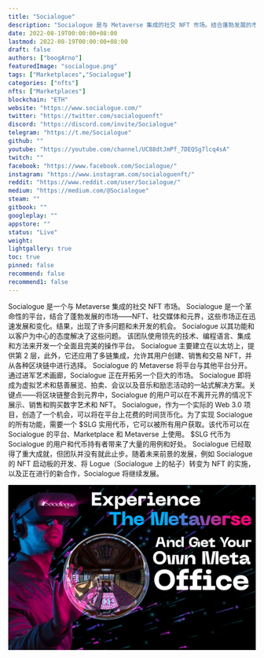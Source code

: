 ```yaml
---
title: "Socialogue"
description: "Socialogue 是与 Metaverse 集成的社交 NFT 市场。结合蓬勃发展的市场 - NFT、社交媒体和元界。"
date: 2022-08-19T00:00:00+08:00
lastmod: 2022-08-19T00:00:00+08:00
draft: false
authors: ["boogArno"]
featuredImage: "socialogue.png"
tags: ["Marketplaces","Socialogue"]
categories: ["nfts"]
nfts: ["Marketplaces"]
blockchain: "ETH"
website: "https://www.socialogue.com/"
twitter: "https://twitter.com/socialoguenft"
discord: "https://discord.com/invite/Socialogue"
telegram: "https://t.me/Socialogue"
github: ""
youtube: "https://youtube.com/channel/UC88dtJmPf_7DEQSg7lcq4sA"
twitch: ""
facebook: "https://www.facebook.com/Socialogue/"
instagram: "https://www.instagram.com/socialoguenft/"
reddit: "https://www.reddit.com/user/Socialogue/"
medium: "https://medium.com/@Socialogue"
steam: ""
gitbook: ""
googleplay: ""
appstore: ""
status: "Live"
weight: 
lightgallery: true
toc: true
pinned: false
recommend: false
recommend1: false
---
```

Socialogue 是一个与 Metaverse 集成的社交 NFT 市场。 Socialogue 是一个革命性的平台，结合了蓬勃发展的市场——NFT、社交媒体和元界，这些市场正在迅速发展和变化。结果，出现了许多问题和未开发的机会。 Socialogue 以其功能和以客户为中心的态度解决了这些问题。
该团队使用领先的技术、编程语言、集成和方法来开发一个全面且完美的操作平台。 Socialogue 主要建立在以太坊上，提供第 2 层，此外，它还应用了多链集成，允许其用户创建、销售和交易 NFT，并从各种区块链中进行选择。
Socialogue 的 Metaverse 将平台与其他平台分开。通过进军艺术画廊，Socialogue 正在开拓另一个巨大的市场。 Socialogue 即将成为虚拟艺术和慈善展览、拍卖、会议以及音乐和励志活动的一站式解决方案。关键点——将区块链整合到元界中，Socialogue 的用户可以在不离开元界的情况下展示、销售和购买数字艺术和 NFT。
Socialogue，作为一个实际的 Web 3.0 项目，创造了一个机会，可以将在平台上花费的时间货币化。为了实现 Socialogue 的所有功能，需要一个 $SLG 实用代币，它可以被所有用户获取。该代币可以在 Socialogue 的平台、Marketplace 和 Metaverse 上使用。 $SLG 代币为 Socialogue 的用户和代币持有者带来了大量的用例和好处。
Socialogue 已经取得了重大成就，但团队并没有就此止步。随着未来前景的发展，例如 Socialogue 的 NFT 启动板的开发、将 Logue（Socialogue 上的帖子）转变为 NFT 的实施，以及正在进行的新合作，Socialogue 将继续发展。

![socialogue-dapp-marketplaces-ethereum-image3_30033191db0ac8b356e2037f11b340c5](socialogue-dapp-marketplaces-ethereum-image3_30033191db0ac8b356e2037f11b340c5.png)